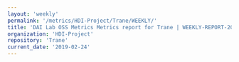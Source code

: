 ```yaml
---
layout: 'weekly'
permalink: '/metrics/HDI-Project/Trane/WEEKLY/'
title: 'DAI Lab OSS Metrics Metrics report for Trane | WEEKLY-REPORT-2019-02-24'
organization: 'HDI-Project'
repository: 'Trane'
current_date: '2019-02-24'
---
```

